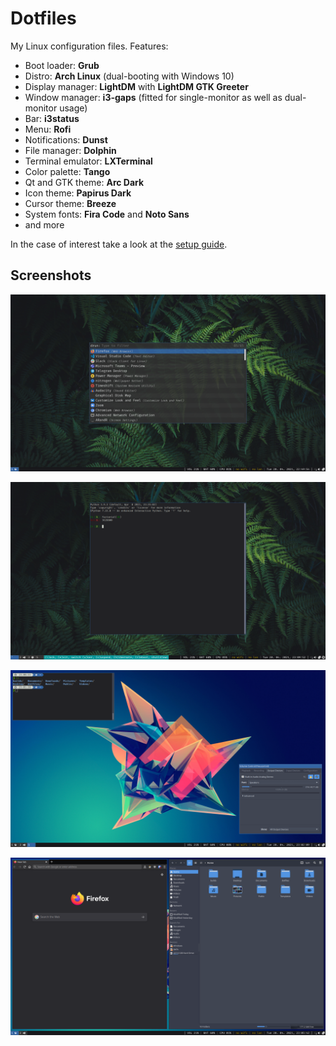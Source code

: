 # Dotfiles

My Linux configuration files. Features:
- Boot loader: **Grub**
- Distro: **Arch Linux** (dual-booting with Windows 10)
- Display manager: **LightDM** with **LightDM GTK Greeter**
- Window manager: **i3-gaps** (fitted for single-monitor as well as dual-monitor usage)
- Bar: **i3status**
- Menu: **Rofi**
- Notifications: **Dunst**
- File manager: **Dolphin**
- Terminal emulator: **LXTerminal**
- Color palette: **Tango**
- Qt and GTK theme: **Arc Dark**
- Icon theme: **Papirus Dark**
- Cursor theme: **Breeze**
- System fonts: **Fira Code** and **Noto Sans**
- and more

In the case of interest take a look at the [setup guide](./setup.md).

## Screenshots

![1](./pictures/01.png)

![2](./pictures/02.png)

![3](./pictures/03.png)

![4](./pictures/04.png)
